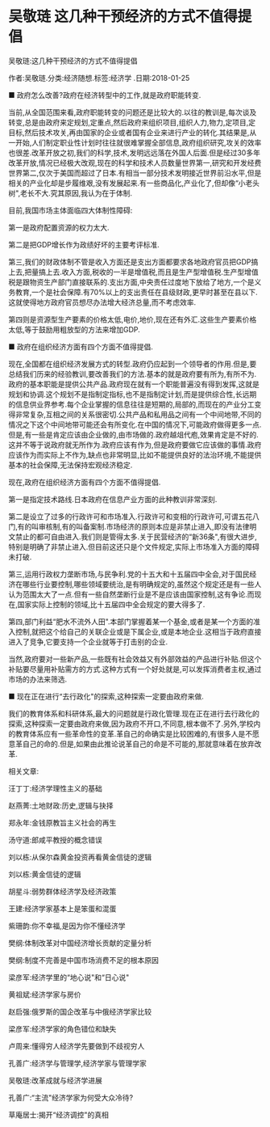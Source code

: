 # 吴敬琏  这几种干预经济的方式不值得提倡    
    
吴敬琏:这几种干预经济的方式不值得提倡    
作者:吴敬琏.分类:经济随想.标签:经济学 .日期:2018-01-25    
■ 政府怎么改善?政府在经济转型中的工作,就是政府职能转变.    
当前,从全国范围来看,政府职能转变的问题还是比较大的.以往的教训是,每次谈及转变,总是由政府来定规划,定重点,然后政府来组织项目,组织人力,物力,定项目,定目标,然后技术攻关,再由国家的企业或者国有企业来进行产业的转化.其结果是,从一开始,人们制定职业性计划时往往就很难掌握全部信息,政府组织研究,攻关的效率也很差.改革开放之初,我们的科学,技术,发明远远落在外国人后面.但是经过30多年改革开放,情况已经极大改观,现在的科学和技术人员数量世界第一,研究和开发经费世界第二,仅次于美国而超过了日本.有相当一部分技术发明接近世界前沿水平,但是相关的产业化却是步履维艰,没有发展起来.有一些商品化,产业化了,但却像“小老头树",老长不大.究其原因,我认为在于体制.    
目前,我国市场主体面临四大体制性障碍:    
第一是政府配置资源的权力太大.    
第二是把GDP增长作为政绩好坏的主要考评标准.    
第三,我们的财政体制不管是收入方面还是支出方面都要求各地政府官员把GDP搞上去,把量搞上去.收入方面,税收的一半是增值税,而且是生产型增值税.生产型增值税是跟物资生产部门直接联系的.支出方面,中央责任过度地下放给了地方,一个是义务教育,一个是社会保障.有70%以上的支出责任在县级财政,更早时甚至在县以下.这就使得地方政府官员想尽办法增大经济总量,而不考虑效率.    
第四则是资源型生产要素的价格太低,电价,地价,现在还有外汇.这些生产要素价格太低,等于鼓励用粗放型的方法来增加GDP.    
■ 政府在组织经济方面有四个方面不值得提倡.    
现在,全国都在组织经济发展方式的转型.政府仍应起到一个领导者的作用.但是,要总结我们历来的经验教训,要改善我们的方法.基本的就是政府要有所为,有所不为.政府的基本职能是提供公共产品.政府现在就有一个职能普遍没有得到发挥,这就是规划和协调.这个规划不是指制定指标,也不是指制定计划,而是提供综合性,长远期的信息供业界参考.每个企业掌握的信息往往是短期的,局部的,而现在的产业分工变得非常复杂,互相之间的关系很密切.公共产品和私用品之间有一个中间地带,不同的情况之下这个中间地带可能还会有所变化.在中国的情况下,可能政府做得更多一点.但是,有一些是肯定应该由企业做的,由市场做的.政府越俎代庖,效果肯定是不好的.这并不等于说政府就无所作为.政府应该有作为,但是政府要做它应该做的事情.政府应该作为而实际上不作为,缺点也非常明显,比如不能提供良好的法治环境,不能提供基本的社会保障,无法保持宏观经济稳定.    
现在,政府在组织经济方面有四个方面不值得提倡.    
第一是指定技术路线.日本政府在信息产业方面的此种教训非常深刻.    
第二是设立了过多的行政许可和市场准入.行政许可和变相的行政许可,可谓五花八门,有的叫审核制,有的叫备案制.市场经济的原则本应是非禁止进入,即没有法律明文禁止的都可自由进入.我们则是管得太多.关于民营经济的“新36条",有很大进步,特别是明确了非禁止进入.但目前这还只是个文件规定,实际上市场准入方面的障碍未打破.    
第三,运用行政权力垄断市场,与民争利.党的十五大和十五届四中全会,对于国民经济在哪些行业要控制,哪些领域要统治,是有明确规定的,虽然这个规定还是有一些人认为范围太大了一点.但有一些自然垄断行业是不是应该由国家控制,这有争论.而现在,国家实际上控制的领域,比十五届四中全会规定的要大得多了.    
第四,部门利益“肥水不流外人田".本部门掌握着某一个基金,或者是某一个方面的准入控制,就把这个给自己的关联企业或是下属企业,或是本地企业.这相当于政府直接进入了竞争,它要支持一个企业就等于打击别的企业.    
当然,政府要对一些新产品,一些既有社会效益又有外部效益的产品进行补贴.但这个补贴要尽量用补贴需方的方式.这种方式有一个好处就是,可以发挥消费者主权,通过市场的办法来筛选.    
■ 现在正在进行“去行政化"的探索,这种探索一定要由政府来做.    
我们的教育体系和科研体系,最大的问题就是行政化管理.现在正在进行去行政化的探索,这种探索一定要由政府来做,因为政府不开口,不同意,根本做不了.另外,学校内的教育体系应有一些革命性的变革.革自己的命确实是比较困难的,有很多人是不愿意革自己的命的.但是,如果由此推论说革自己的命是不可能的,那就意味着在放弃改革.    
    
相关文章:    
汪丁丁:经济学理性主义的基础    
赵燕菁:土地财政:历史,逻辑与抉择    
郑永年:金钱原教旨主义社会的再生    
汤守道:郎咸平教授的概念错误    
刘以栋:从保尔森黄金投资再看黄金信徒的逻辑    
刘以栋:黄金信徒的逻辑    
胡星斗:弱势群体经济学及经济政策    
王建:经济学家基本上是笨蛋和混蛋    
紫珊韵:你不幸福,是因为你不懂经济学    
樊纲:体制改革对中国经济增长贡献的定量分析    
樊纲:制度不完善是中国市场消费不足的根本原因    
梁彦军:经济学里的“地心说"和“日心说"    
黄祖斌:经济学家与房价    
赵启强:俄罗斯的国企改革与中俄经济学家比较    
梁彦军:经济学家的角色错位和缺失    
卢周来:懂得穷人经济学先要做到不歧视穷人    
孔善广:经济学与管理学,经济学家与管理学家    
吴敬琏:改革成就与经济学进展    
孔善广:“主流"经济学家为何受大众冷待?    
草庵居士:揭开“经济调控"的真相